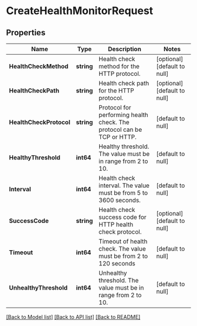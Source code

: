 # CreateHealthMonitorRequest

## Properties
Name | Type | Description | Notes
------------ | ------------- | ------------- | -------------
**HealthCheckMethod** | **string** | Health check method for the HTTP protocol. | [optional] [default to null]
**HealthCheckPath** | **string** | Health check path for the HTTP protocol. | [optional] [default to null]
**HealthCheckProtocol** | **string** | Protocol for performing health check. The protocol can be TCP or HTTP. | [default to null]
**HealthyThreshold** | **int64** | Healthy threshold. The value must be in range from 2 to 10. | [default to null]
**Interval** | **int64** | Health check interval. The value must be from 5 to 3600 seconds. | [default to null]
**SuccessCode** | **string** | Health check success code for HTTP health check protocol. | [optional] [default to null]
**Timeout** | **int64** | Timeout of health check. The value must be from 2 to 120 seconds | [default to null]
**UnhealthyThreshold** | **int64** | Unhealthy threshold. The value must be in range from 2 to 10. | [default to null]

[[Back to Model list]](../README.md#documentation-for-models) [[Back to API list]](../README.md#documentation-for-api-endpoints) [[Back to README]](../README.md)


